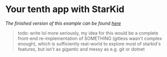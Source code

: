# Your tenth app with StarKid

*The finished version of this example can be found [here](samples/TRUC/)*

> todo: write lol
> more seriously, my idea for this would be a complete front-end
> re-implementation of SOMETHING (gitless wasn't complex enough),
> which is sufficiently real-world to explore most of starkid's
> features, but isn't as gigantic and messy as e.g. git or dotnet